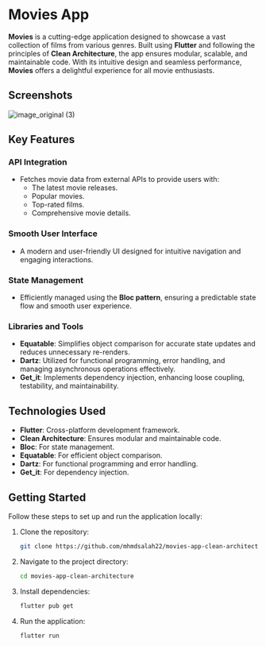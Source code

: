 # Movies App

**Movies** is a cutting-edge application designed to showcase a vast collection of films from various genres. Built using **Flutter** and following the principles of **Clean Architecture**, the app ensures modular, scalable, and maintainable code. With its intuitive design and seamless performance, **Movies** offers a delightful experience for all movie enthusiasts.

## Screenshots
  ![image_original (3)](https://github.com/user-attachments/assets/19ba67a0-70e7-44a3-b2b3-5beee8cd7b73)

## Key Features

### API Integration
- Fetches movie data from external APIs to provide users with:
  - The latest movie releases.
  - Popular movies.
  - Top-rated films.
  - Comprehensive movie details.

### Smooth User Interface
- A modern and user-friendly UI designed for intuitive navigation and engaging interactions.

### State Management
- Efficiently managed using the **Bloc pattern**, ensuring a predictable state flow and smooth user experience.

### Libraries and Tools
- **Equatable**: Simplifies object comparison for accurate state updates and reduces unnecessary re-renders.
- **Dartz**: Utilized for functional programming, error handling, and managing asynchronous operations effectively.
- **Get_it**: Implements dependency injection, enhancing loose coupling, testability, and maintainability.

## Technologies Used
- **Flutter**: Cross-platform development framework.
- **Clean Architecture**: Ensures modular and maintainable code.
- **Bloc**: For state management.
- **Equatable**: For efficient object comparison.
- **Dartz**: For functional programming and error handling.
- **Get_it**: For dependency injection.

## Getting Started

Follow these steps to set up and run the application locally:

1. Clone the repository:
   ```bash
   git clone https://github.com/mhmdsalah22/movies-app-clean-architecture.git
2. Navigate to the project directory:
   ```bash
   cd movies-app-clean-architecture
3. Install dependencies:
   ```bash
   flutter pub get
4. Run the application:
   ```bash
   flutter run
